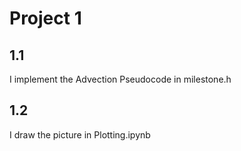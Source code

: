 # Project 1
## 1.1
I implement the Advection Pseudocode in milestone.h

## 1.2
I draw the picture in Plotting.ipynb
